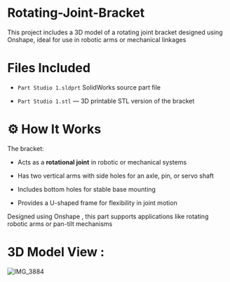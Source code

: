 # Rotating-Joint-Bracket
This project includes a 3D model of a rotating joint bracket designed using Onshape, ideal for use in robotic arms or mechanical linkages


# Files Included

- `Part Studio 1.sldprt` SolidWorks source part file
  
- `Part Studio 1.stl` — 3D printable STL version of the bracket
  

# ⚙️ How It Works

The bracket:
- Acts as a **rotational joint** in robotic or mechanical systems
  
- Has two vertical arms with side holes for an axle, pin, or servo shaft
  
- Includes bottom holes for stable base mounting
  
- Provides a U-shaped frame for flexibility in joint motion
  

Designed using Onshape , this part supports applications like rotating robotic arms or pan-tilt mechanisms

# 3D Model View :
![IMG_3884](https://github.com/user-attachments/assets/34767e7a-222e-4d25-8ebf-2a3739d31e5c)




